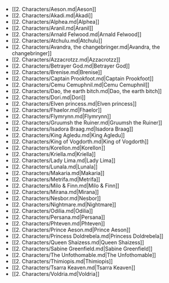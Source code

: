 - [[2. Characters/Aeson.md|Aeson]]
- [[2. Characters/Akadi.md|Akadi]]
- [[2. Characters/Alphea.md|Alphea]]
- [[2. Characters/Aranil.md|Aranil]]
- [[2. Characters/Arnald Felwood.md|Arnald Felwood]]
- [[2. Characters/Atchulu.md|Atchulu]]
- [[2. Characters/Avandra, the changebringer.md|Avandra, the changebringer]]
- [[2. Characters/Azzacrotzz.md|Azzacrotzz]]
- [[2. Characters/Betrayer God.md|Betrayer God]]
- [[2. Characters/Brenise.md|Brenise]]
- [[2. Characters/Captain Prookfoot.md|Captain Prookfoot]]
- [[2. Characters/Cemu Cemuphnil.md|Cemu Cemuphnil]]
- [[2. Characters/Dao, the earth bitch.md|Dao, the earth bitch]]
- [[2. Characters/Dori.md|Dori]]
- [[2. Characters/Elven princess.md|Elven princess]]
- [[2. Characters/Fhaelor.md|Fhaelor]]
- [[2. Characters/Flymrynn.md|Flymrynn]]
- [[2. Characters/Gruumsh the Ruiner.md|Gruumsh the Ruiner]]
- [[2. Characters/Isadora Braag.md|Isadora Braag]]
- [[2. Characters/King Agledu.md|King Agledu]]
- [[2. Characters/King of Vogdorth.md|King of Vogdorth]]
- [[2. Characters/Korellon.md|Korellon]]
- [[2. Characters/Kriella.md|Kriella]]
- [[2. Characters/Lady Lima.md|Lady Lima]]
- [[2. Characters/Lunala.md|Lunala]]
- [[2. Characters/Makaria.md|Makaria]]
- [[2. Characters/Metrifa.md|Metrifa]]
- [[2. Characters/Milo & Finn.md|Milo & Finn]]
- [[2. Characters/Mirana.md|Mirana]]
- [[2. Characters/Nesbor.md|Nesbor]]
- [[2. Characters/Nightmare.md|Nightmare]]
- [[2. Characters/Odilia.md|Odilia]]
- [[2. Characters/Persana.md|Persana]]
- [[2. Characters/Phteven.md|Phteven]]
- [[2. Characters/Prince Aeson.md|Prince Aeson]]
- [[2. Characters/Princess Doldrebela.md|Princess Doldrebela]]
- [[2. Characters/Queen Shaizess.md|Queen Shaizess]]
- [[2. Characters/Sabine Greenfield.md|Sabine Greenfield]]
- [[2. Characters/The Unfothomable.md|The Unfothomable]]
- [[2. Characters/Thimiopis.md|Thimiopis]]
- [[2. Characters/Tsarra Keaven.md|Tsarra Keaven]]
- [[2. Characters/Voldria.md|Voldria]]
